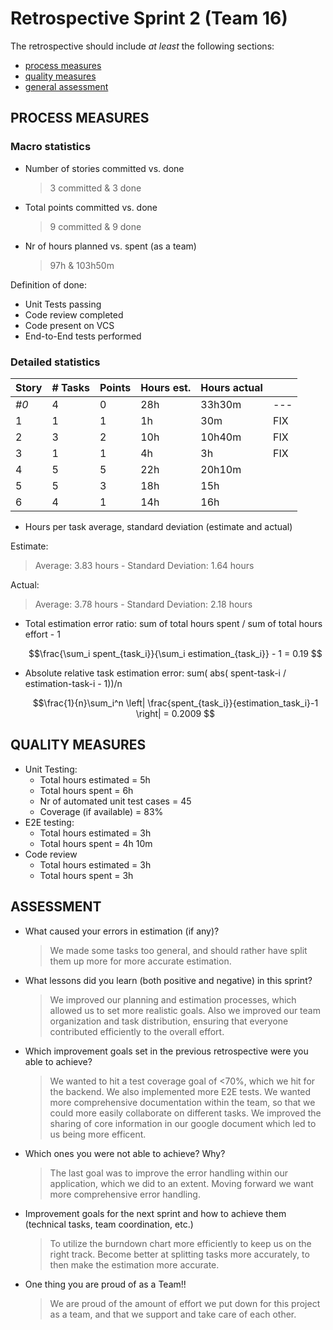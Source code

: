 # Retrospective Sprint 2 (Team 16)

The retrospective should include _at least_ the following
sections:

- [process measures](#process-measures)
- [quality measures](#quality-measures)
- [general assessment](#assessment)

## PROCESS MEASURES

### Macro statistics

- Number of stories committed vs. done
  > 3 committed & 3 done
- Total points committed vs. done
  > 9 committed & 9 done
- Nr of hours planned vs. spent (as a team)
  > 97h & 103h50m

Definition of done:

- Unit Tests passing
- Code review completed
- Code present on VCS
- End-to-End tests performed

### Detailed statistics

| Story | # Tasks | Points | Hours est. | Hours actual |     |
| ----- | ------- | ------ | ---------- | ------------ | --- |
| _#0_  | 4       | 0      | 28h        | 33h30m       | --- |
| 1     | 1       | 1      | 1h         | 30m          | FIX |
| 2     | 3       | 2      | 10h        | 10h40m       | FIX |
| 3     | 1       | 1      | 4h         | 3h           | FIX |
| 4     | 5       | 5      | 22h        | 20h10m       |     |
| 5     | 5       | 3      | 18h        | 15h          |     |
| 6     | 4       | 1      | 14h        | 16h          |     |

- Hours per task average, standard deviation (estimate and actual)

Estimate:

> Average: 3.83 hours - Standard Deviation: 1.64 hours

Actual:

> Average: 3.78 hours - Standard Deviation: 2.18 hours

- Total estimation error ratio: sum of total hours spent / sum of total hours effort - 1

  $$\frac{\sum_i spent_{task_i}}{\sum_i estimation_{task_i}} - 1 = 0.19 $$

- Absolute relative task estimation error: sum( abs( spent-task-i / estimation-task-i - 1))/n

  $$\frac{1}{n}\sum_i^n \left| \frac{spent_{task_i}}{estimation_task_i}-1 \right|  = 0.2009 $$

## QUALITY MEASURES

- Unit Testing:
  - Total hours estimated = 5h
  - Total hours spent = 6h
  - Nr of automated unit test cases = 45
  - Coverage (if available) = 83%
- E2E testing:
  - Total hours estimated = 3h
  - Total hours spent = 4h 10m
- Code review
  - Total hours estimated = 3h
  - Total hours spent = 3h

## ASSESSMENT

- What caused your errors in estimation (if any)?

  > We made some tasks too general, and should rather have split them up more for more accurate estimation.

- What lessons did you learn (both positive and negative) in this sprint?

  > We improved our planning and estimation processes, which allowed us to set more realistic goals. Also we improved our team organization and task distribution, ensuring that everyone contributed efficiently to the overall effort.

- Which improvement goals set in the previous retrospective were you able to achieve?

  > We wanted to hit a test coverage goal of <70%, which we hit for the backend. We also implemented more E2E tests. We wanted more comprehensive documentation within the team, so that we could more easily collaborate on different tasks. We improved the sharing of core information in our google document which led to us being more efficent.

- Which ones you were not able to achieve? Why?

  > The last goal was to improve the error handling within our application, which we did to an extent. Moving forward we want more comprehensive error handling.

- Improvement goals for the next sprint and how to achieve them (technical tasks, team coordination, etc.)

  > To utilize the burndown chart more efficiently to keep us on the right track.
  > Become better at splitting tasks more accurately, to then make the estimation more accurate.

- One thing you are proud of as a Team!!
  > We are proud of the amount of effort we put down for this project as a team, and that we support and take care of each other.
